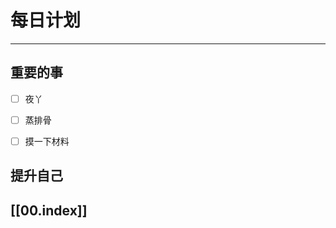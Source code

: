 
# 每日计划
---
## 重要的事

- [ ]    夜丫
- [ ]  蒸排骨
- [ ] 摸一下材料



## 提升自己

  



## [[00.index]]










